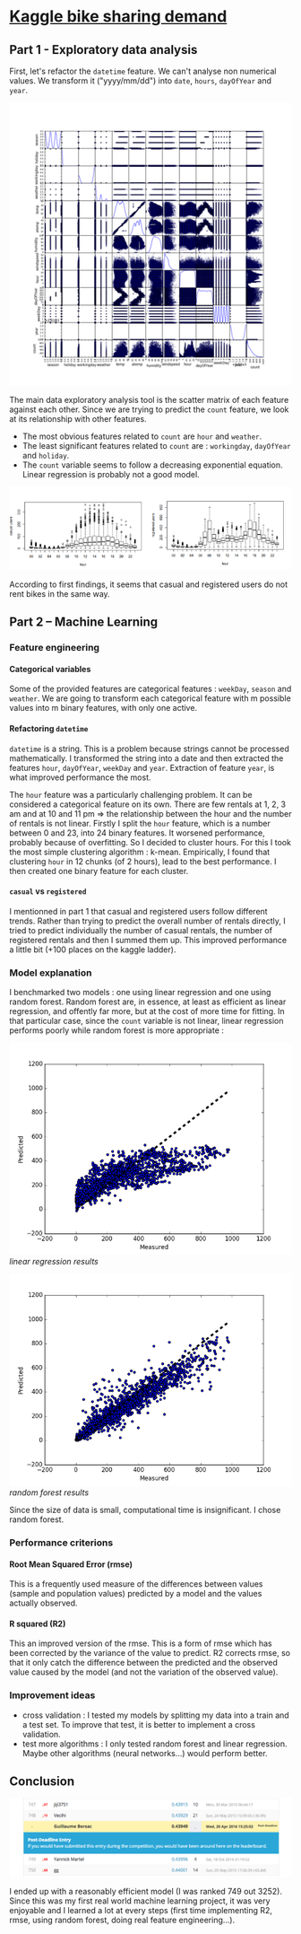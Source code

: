 # [Kaggle bike sharing demand](https://www.kaggle.com/c/bike-sharing-demand)

## Part 1 - Exploratory data analysis

First, let's refactor the `datetime` feature. We can't analyse non numerical values. We transform it ("yyyy/mm/dd") into `date`, `hours`, `dayOfYear` and `year`.

![feature scattering against each other matrix](img/scatter_matrix.png)

The main data exploratory analysis tool is the scatter matrix of each feature against each other. Since we are trying to predict the `count` feature, we look at its relationship with other features.

- The most obvious features related to `count` are `hour` and `weather`.
- The least significant features related to `count` are : `workingday`, `dayOfYear` and `holiday`.
- The `count` variable seems to follow a decreasing exponential equation. Linear regression is probably not a good model.

![Casual vs Registered users](img/casual_vs_registered.png)

According to first findings, it seems that casual and registered users do not rent bikes in the same way.

## Part 2 – Machine Learning
### Feature engineering
#### Categorical variables
Some of the provided features are categorical features : `weekDay`, `season` and `weather`. We are going to transform each categorical feature with m possible values into m binary features, with only one active.

#### Refactoring `datetime`
`datetime` is a string. This is a problem because strings cannot be processed mathematically. I transformed the string into a date and then extracted the features `hour`, `dayOfYear`, `weekDay` and `year`. Extraction of feature `year`, is what improved performance the most.

The `hour` feature was a particularly challenging problem. It can be considered a categorical feature on its own. There are few rentals at 1, 2, 3 am and at 10 and 11 pm => the relationship between the hour and the number of rentals is not linear. Firstly I split the `hour` feature, which is a number between 0 and 23, into 24 binary features. It worsened performance, probably because of overfitting. So I decided to cluster hours. For this I took the most simple clustering algorithm : k-mean. Empirically, I found that clustering `hour` in 12 chunks (of 2 hours), lead to the best performance. I then created one binary feature for each cluster.

#### `casual` vs `registered`
I mentionned in part 1 that casual and registered users follow different trends. Rather than trying to predict the overall number of rentals directly, I tried to predict individually the number of casual rentals, the number of registered rentals and then I summed them up. This improved performance a little bit (+100 places on the kaggle ladder).

### Model explanation
I benchmarked two models : one using linear regression and one using random forest. Random forest are, in essence, at least as efficient as linear regression, and offently far more, but at the cost of more time for fitting. In that particular case, since the `count` variable is not linear, linear regression performs poorly while random forest is more appropriate :

![linear regression results](img/final_lr.png)
*linear regression results*

![random forest results](img/final_clf.png)
*random forest results*

Since the size of data is small, computational time is insignificant. I chose random forest.

### Performance criterions
#### Root Mean Squared Error (rmse)
This is a frequently used measure of the differences between values (sample and population values) predicted by a model and the values actually observed.

#### R squared (R2)
This an improved version of the rmse. This is a form of rmse which has been corrected by the variance of the value to predict. R2 corrects rmse, so that it only catch the difference between the predicted and the observed value caused by the model (and not the variation of the observed value).

### Improvement ideas
- cross validation : I tested my models by splitting my data into a train and a test set. To improve that test, it is better to implement a cross validation.
- test more algorithms : I only tested random forest and linear regression. Maybe other algorithms (neural networks...) would perform better.

## Conclusion
![Final rank](img/kaggle_rank.png)

I ended up with a reasonably efficient model (I was ranked 749 out 3252). Since this was my first real world machine learning project, it was very enjoyable and I learned a lot at every steps (first time implementing R2, rmse, using random forest, doing real feature engineering...).
